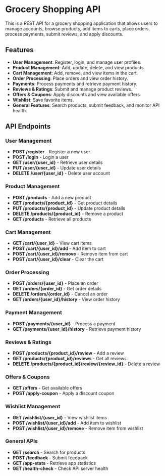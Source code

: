 # Grocery Shopping API

This is a REST API for a grocery shopping application that allows users to manage accounts, browse products, add items to carts, place orders, process payments, submit reviews, and apply discounts.

## Features
- **User Management**: Register, login, and manage user profiles.
- **Product Management**: Add, update, delete, and view products.
- **Cart Management**: Add, remove, and view items in the cart.
- **Order Processing**: Place orders and view order history.
- **Payments**: Process payments and retrieve payment history.
- **Reviews & Ratings**: Submit and manage product reviews.
- **Offers & Coupons**: Apply discounts and view available offers.
- **Wishlist**: Save favorite items.
- **General Features**: Search products, submit feedback, and monitor API health.

## API Endpoints

### User Management
- **POST /register** - Register a new user
- **POST /login** - Login a user
- **GET /user/{user_id}** - Retrieve user details
- **PUT /user/{user_id}** - Update user details
- **DELETE /user/{user_id}** - Delete user account

### Product Management
- **POST /products** - Add a new product
- **GET /products/{product_id}** - Get product details
- **PUT /products/{product_id}** - Update product details
- **DELETE /products/{product_id}** - Remove a product
- **GET /products** - Retrieve all products

### Cart Management
- **GET /cart/{user_id}** - View cart items
- **POST /cart/{user_id}/add** - Add item to cart
- **POST /cart/{user_id}/remove** - Remove item from cart
- **POST /cart/{user_id}/clear** - Clear the cart

### Order Processing
- **POST /orders/{user_id}** - Place an order
- **GET /orders/{order_id}** - Get order details
- **DELETE /orders/{order_id}** - Cancel an order
- **GET /orders/{user_id}/history** - View order history

### Payment Management
- **POST /payments/{user_id}** - Process a payment
- **GET /payments/{user_id}/history** - Retrieve payment history

### Reviews & Ratings
- **POST /products/{product_id}/review** - Add a review
- **GET /products/{product_id}/reviews** - Get all reviews
- **DELETE /products/{product_id}/review/{review_id}** - Delete a review

### Offers & Coupons
- **GET /offers** - Get available offers
- **POST /apply-coupon** - Apply a discount coupon

### Wishlist Management
- **GET /wishlist/{user_id}** - View wishlist items
- **POST /wishlist/{user_id}/add** - Add item to wishlist
- **POST /wishlist/{user_id}/remove** - Remove item from wishlist

### General APIs
- **GET /search** - Search for products
- **POST /feedback** - Submit feedback
- **GET /app-stats** - Retrieve app statistics
- **GET /health-check** - Check API server health



